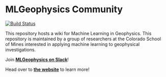 # MLGeophysics Community

[![Build Status](https://travis-ci.org/MLGeophysics/mlgeophysics.github.io.svg?branch=master)](https://travis-ci.org/MLGeophysics/mlgeophysics.github.io)

This repository hosts a wiki for Machine Learning in Geophysics. This repository
is maintained by a group of researchers at the Colorado School of Mines interested
in applying machine learning to geophysical investigations.

Join [**MLGeophysics on Slack**](http://mlgeophysics.slack.com)!

Head over to [**the website**](https://mlgeophysics.github.io/) to learn more!
